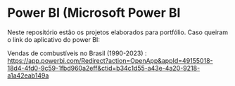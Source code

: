 # Power BI (Microsoft Power BI
Neste repositório estão os projetos elaborados para portfólio. Caso queiram o link do aplicativo do power BI:

Vendas de combustíveis no Brasil (1990-2023) : https://app.powerbi.com/Redirect?action=OpenApp&appId=49155018-18d4-4fd0-9c59-1fbd960a2eff&ctid=b34c1d55-a43e-4a20-9218-a1a42eab149a
